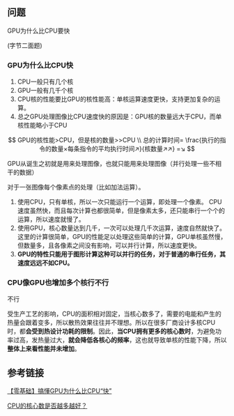 ## 问题

GPU为什么比CPU要快

(字节二面题)

### GPU为什么比CPU快

1. CPU一般只有几个核
2. GPU一般有几千个核
3. CPU核的性能要比GPU的核性能高：单核运算速度更快，支持更加复杂的运算。
4. 总之GPU处理图像比CPU速度快的原因是：GPU核的数量远大于CPU，而单核性能略小于CPU

$$
GPU的核性能>CPU，但是核的数量>>CPU \\
总的计算时间= \frac{执行的指令的数量×每条指令的平均执行时间↗}{核数量↗↗} =↘
$$



GPU从诞生之初就是用来处理图像，也就只能用来处理图像（并行处理一些不相干的数据）

对于一张图像每个像素点的处理（比如加法运算）。

1. 使用CPU，只有单核，所以一次只能运行一个运算，即处理一个像素。
   CPU速度虽然快，而且每次计算也都很简单，但是像素太多，还只能串行一个个的运算，所以速度就慢了。
2. 使用GPU，核心数量达到几千，一次可以处理几千次运算，速度自然就快了。
   这里的计算很简单，GPU的性能足以处理这些简单的计算，GPU单核虽然慢，但数量多，且各像素之间没有影响，可以并行计算，所以速度更快。
3. **GPU的特性只能用于图形计算这种可以并行的任务，对于普通的串行任务，其速度远远不如CPU。**

### CPU像GPU也增加多个核行不行

不行

受生产工艺的影响，CPU的面积相对固定，当核心数多了，需要的电能和产生的热量会跟着变多，所以散热效果往往并不理想。所以在很多厂商设计多核CPU时，都**会受到热设计功耗的限制**。因此，**当CPU拥有更多的核心数时**，为避免功率过高，发热量过大，**就会降低各核心的频率**，这也就导致单核的性能下降，所以**整体上来看性能并未增加**。

## 参考链接

[【零基础】搞懂GPU为什么比CPU“快”](https://blog.csdn.net/weixin_40402375/article/details/98625934)

[CPU的核心数是否越多越好？](https://baijiahao.baidu.com/s?id=1659224344731952682&wfr=spider&for=pc)

